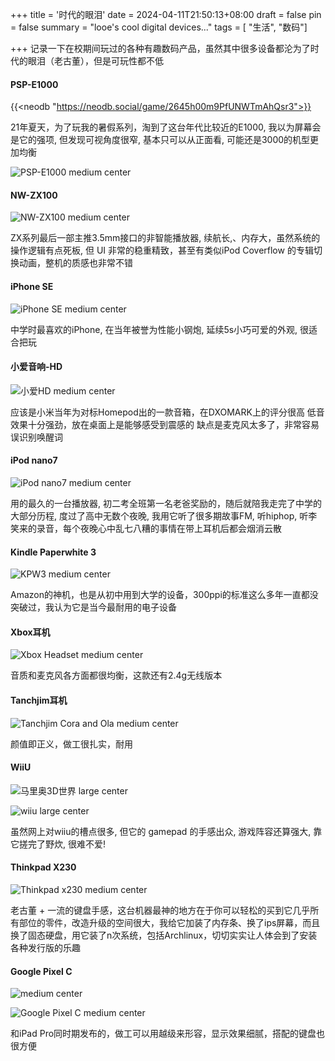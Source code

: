 +++
title = '时代的眼泪'
date = 2024-04-11T21:50:13+08:00
draft = false
pin = false
summary = "looe's cool digital devices..."
tags = [ "生活",  "数码"]

+++
记录一下在校期间玩过的各种有趣数码产品，虽然其中很多设备都沦为了时代的眼泪（老古董），但是可玩性都不低

#### PSP-E1000

{{<neodb "https://neodb.social/game/2645h00m9PfUNWTmAhQsr3">}}

21年夏天，为了玩我的暑假系列，淘到了这台年代比较近的E1000, 我以为屏幕会是它的强项, 但发现可视角度很窄, 基本只可以从正面看, 可能还是3000的机型更加均衡

![PSP-E1000 medium center](https://raw.githubusercontent.com/looechao/blogimg/main/Cool-tech/cooltech-sonypsp.jpg)

#### NW-ZX100

![NW-ZX100 medium center](https://raw.githubusercontent.com/looechao/blogimg/main/Cool-tech/cooltech-zx100.jpg)

ZX系列最后一部主推3.5mm接口的非智能播放器, 续航长,、内存大，虽然系统的操作逻辑有点死板, 但 UI 非常的稳重精致，甚至有类似iPod Coverflow 的专辑切换动画，整机的质感也非常不错

#### iPhone SE
![iPhone SE medium center](https://raw.githubusercontent.com/looechao/blogimg/main/Cool-tech/cooltech-iphonese.jpg)

中学时最喜欢的iPhone, 在当年被誉为性能小钢炮, 延续5s小巧可爱的外观, 很适合把玩

#### 小爱音响-HD

![小爱HD medium center](https://raw.githubusercontent.com/looechao/blogimg/main/Cool-tech/cooltech-aihd.jpg)


应该是小米当年为对标Homepod出的一款音箱，在DXOMARK上的评分很高
低音效果十分强劲，放在桌面上是能够感受到震感的
缺点是麦克风太多了，非常容易误识别唤醒词

#### iPod nano7

![iPod nano7 medium center](https://raw.githubusercontent.com/looechao/blogimg/main/Cool-tech/cooltech-ipodnano7.jpg)

用的最久的一台播放器, 初二考全班第一名老爸奖励的，随后就陪我走完了中学的大部分历程, 度过了高中无数个夜晚, 我用它听了很多期故事FM, 听hiphop, 听李笑来的录音，每个夜晚心中乱七八糟的事情在带上耳机后都会烟消云散

#### Kindle Paperwhite 3

![KPW3 medium center](https://raw.githubusercontent.com/looechao/blogimg/main/Cool-tech/cooltech-kpw3.jpg)


Amazon的神机，也是从初中用到大学的设备，300ppi的标准这么多年一直都没突破过，我认为它是当今最耐用的电子设备

#### Xbox耳机

![Xbox Headset medium center](https://raw.githubusercontent.com/looechao/blogimg/main/Cool-tech/cooltech-xboxheadset.jpg)

音质和麦克风各方面都很均衡，这款还有2.4g无线版本

#### Tanchjim耳机

![Tanchjim Cora and Ola medium center](https://raw.githubusercontent.com/looechao/blogimg/main/Cool-tech/cooltech-tanchjim.jpg)

颜值即正义，做工很扎实，耐用

#### WiiU

![马里奥3D世界 large center](https://raw.githubusercontent.com/looechao/blogimg/main/Cool-tech/cooltech-wiiu-1.gif)

![wiiu large center](https://raw.githubusercontent.com/looechao/blogimg/main/Cool-tech/cooltech-wiiu.jpg)

虽然网上对wiiu的槽点很多, 但它的 gamepad 的手感出众, 游戏阵容还算强大, 靠它搓完了野炊, 很难不爱!

#### Thinkpad X230
![Thinkpad x230 medium center](https://raw.githubusercontent.com/looechao/blogimg/main/Cool-tech/cooltech-thinkpadx230.jpg)

老古董 + 一流的键盘手感，这台机器最神的地方在于你可以轻松的买到它几乎所有部位的零件，改造升级的空间很大，我给它加装了内存条、换了ips屏幕，而且换了固态硬盘，用它装了n次系统，包括Archlinux，切切实实让人体会到了安装各种发行版的乐趣
#### Google Pixel C

![ medium center](https://raw.githubusercontent.com/looechao/blogimg/main/Cool-tech/cooltech-googlepixelc2.jpg)

![Google Pixel C medium center](https://raw.githubusercontent.com/looechao/blogimg/main/Cool-tech/cooltech-googlepixelc.jpg)


和iPad Pro同时期发布的，做工可以用越级来形容，显示效果细腻，搭配的键盘也很方便